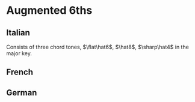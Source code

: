 # Augmented 6ths

## Italian

Consists of three chord tones, $\flat\hat6$, $\hat8$, $\sharp\hat4$ in the major key.



## French

## German
